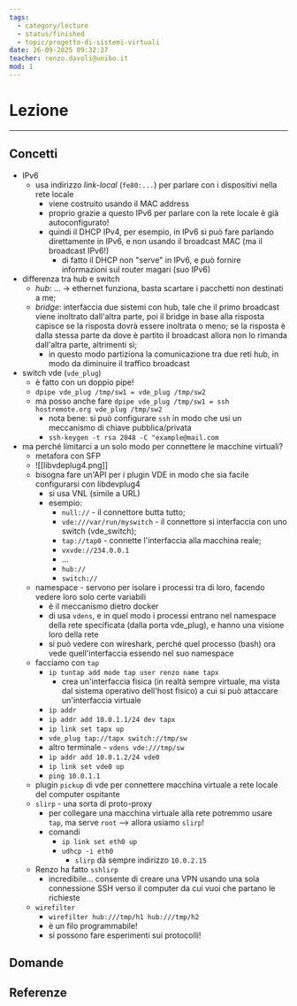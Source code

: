 ```yaml
---
tags:
  - category/lecture
  - status/finished
  - topic/progetto-di-sistemi-virtuali
date: 26-09-2025 09:32:27
teacher: renzo.davoli@unibo.it
mod: 1
---
```

# Lezione
---
## Concetti
- IPv6
	- usa indirizzo _link-local_ (`fe80:...`) per parlare con i dispositivi nella rete locale
		- viene costruito usando il MAC address
		- proprio grazie a questo IPv6 per parlare con la rete locale è già autoconfigurato!
		- quindi il DHCP IPv4, per esempio, in IPv6 si può fare parlando direttamente in IPv6, e non usando il broadcast MAC (ma il broadcast IPv6!)
			- di fatto il DHCP non "serve" in IPv6, e può fornire informazioni sul router magari (suo IPv6)
- differenza tra hub e switch
	- _hub_: ... -> ethernet funziona, basta scartare i pacchetti non destinati a me;
	- _bridge_: interfaccia due sistemi con hub, tale che il primo broadcast viene inoltrato dall'altra parte, poi il bridge in base alla risposta capisce se la risposta dovrà essere inoltrata o meno; se la risposta è dalla stessa parte da dove è partito il broadcast allora non lo rimanda dall'altra parte, altrimenti sì;
		- in questo modo partiziona la comunicazione tra due reti hub, in modo da diminuire il traffico broadcast
- switch vde (`vde_plug`)
	- è fatto con un doppio pipe!
	- `dpipe vde_plug /tmp/sw1 = vde_plug /tmp/sw2`
	- ma posso anche fare `dpipe vde_plug /tmp/sw1 = ssh hostremote.org vde_plug /tmp/sw2`
		- nota bene: si può configurare `ssh` in modo che usi un meccanismo di chiave pubblica/privata
		- `ssh-keygen -t rsa 2048 -C "example@mail.com`
- ma perché limitarci a un solo modo per connettere le macchine virtuali?
	- metafora con SFP
	- ![[libvdeplug4.png]]
	- bisogna fare un'API per i plugin VDE in modo che sia facile configurarsi con libdevplug4
		- si usa VNL (simile a URL)
		- esempio:
			- `null://` - il connettore butta tutto;
			- `vde:///var/run/myswitch` - il connettore si interfaccia con uno switch (vde_switch);
			- `tap://tap0` - connette l'interfaccia alla macchina reale;
			- `vxvde://234.0.0.1`
			- ...
			- `hub://`
			- `switch://`
	- namespace - servono per isolare i processi tra di loro, facendo vedere loro solo certe variabili
		- è il meccanismo dietro docker
		- di usa `vdens`, e in quel modo i processi entrano nel namespace della rete specificata (dalla porta vde_plug), e hanno una visione loro della rete
		- si può vedere con wireshark, perché quel processo (bash) ora vede quell'interfaccia essendo nel suo namespace
	- facciamo con `tap`
		- `ip tuntap add mode tap user renzo name tapx`
			- crea un'interfaccia fisica (in realtà sempre virtuale, ma vista dal sistema operativo dell'host fisico) a cui si può attaccare un'interfaccia virtuale
		- `ip addr`
		- `ip addr add 10.0.1.1/24 dev tapx`
		- `ip link set tapx up`
		- `vde_plug tap://tapx switch://tmp/sw`
		- altro terminale - `vdens vde:///tmp/sw`
		- `ip addr add 10.0.1.2/24 vde0`
		- `ip link set vde0 up`
		- `ping 10.0.1.1`
	- plugin `pickup` di vde per connettere macchina virtuale a rete locale del computer ospitante
	- `slirp` - una sorta di proto-proxy
		- per collegare una macchina virtuale alla rete potremmo usare `tap`, ma serve `root` --> allora usiamo `slirp`!
		- comandi
			- `ip link set eth0 up`
			- `udhcp -i eth0`
				- `slirp` dà sempre indirizzo `10.0.2.15`
	- Renzo ha fatto `sshlirp`
		- incredibile... consente di creare una VPN usando una sola connessione SSH verso il computer da cui vuoi che partano le richieste
	- `wirefilter`
		- `wirefilter hub:///tmp/h1 hub:///tmp/h2`
		- è un filo programmabile!
		- si possono fare esperimenti sui protocolli!

## Domande

## Referenze
